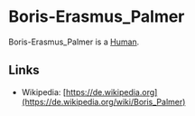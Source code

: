 # Boris-Erasmus_Palmer

Boris-Erasmus_Palmer is a [Human](40000001.md).

## Links

- Wikipedia: [https://de.wikipedia.org](https://de.wikipedia.org/wiki/Boris_Palmer)
